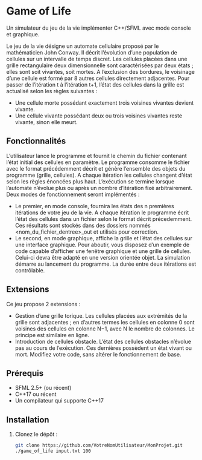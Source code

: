 # Game of Life

Un simulateur du jeu de la vie implémenter C++/SFML avec mode console et graphique.

Le jeu de la vie désigne un automate cellulaire proposé par le mathématicien John Conway. Il décrit l’évolution d’une population de cellules sur un intervalle de temps discret. Les cellules placées dans une grille rectangulaire deux dimensionnelle sont caractérisées par deux états ; elles sont soit vivantes, soit mortes. A l’exclusion des bordures, le voisinage d’une cellule est formé par 8 autres cellules directement adjacentes. Pour passer de l’itération t à l’itération t+1, l’état des cellules dans la grille est actualisé selon les règles suivantes :

- Une cellule morte possédant exactement trois voisines vivantes devient vivante.
- Une cellule vivante possédant deux ou trois voisines vivantes reste vivante, sinon elle meurt.

## Fonctionnalités

L’utilisateur lance le programme et fournit le chemin du fichier contenant l’état initial des cellules en paramètre.
Le programme consomme le fichier avec le format précédemment décrit et génère l’ensemble des objets du programme (grille, cellules).
A chaque itération les cellules changent d’état selon les règles énoncées plus haut.
L’exécution se termine lorsque l’automate n’évolue plus ou après un nombre d’itération fixé arbitrairement.
Deux modes de fonctionnement seront implémentés :

- Le premier, en mode console, fournira les états des n premières itérations de votre jeu de la vie. A chaque itération le programme écrit l’état des cellules dans un fichier selon le format décrit précedemment. Ces résultats sont stockés dans des dossiers nommés <nom_du_fichier_dentree>_out et utilisés pour correction.
- Le second, en mode graphique, affiche la grille et l’état des cellules sur une interface graphique. Pour aboutir, vous disposez d’un exemple de code capable d’afficher une fenêtre graphique et une grille de cellules. Celui-ci devra être adapté en une version orientée objet. La simulation démarre au lancement du programme. La durée entre deux itérations est contrôlable.

## Extensions 

Ce jeu propose 2 extensions : 

- Gestion d’une grille torique. Les cellules placées aux extrémités de la grille sont adjacentes ; en d’autres termes les cellules en colonne 0 sont voisines des cellules en colonne N−1, avec N le nombre de colonnes. Le principe est similaire en ligne.
- Introduction de cellules obstacle. L’état des cellules obstacles n’évolue pas au cours de l’exécution. Ces dernières possèdent un état vivant ou mort. Modifiez votre code, sans altérer le fonctionnement de base.

## Prérequis

- SFML 2.5+ (ou récent)
- C++17 ou récent
- Un compilateur qui supporte C++17

## Installation
1. Clonez le dépôt :
   ```bash
   git clone https://github.com/VotreNomUtilisateur/MonProjet.git
   ./game_of_life input.txt 100

